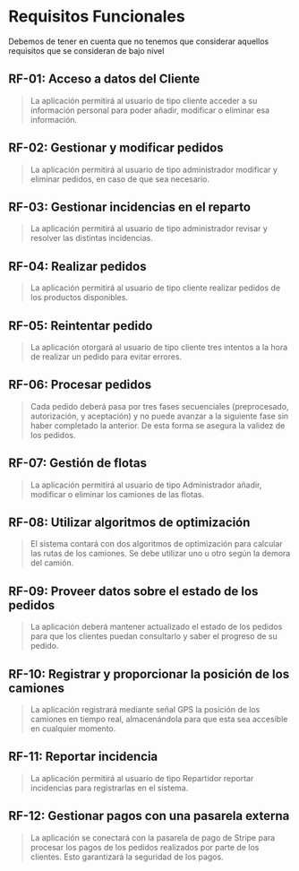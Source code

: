 # Requisitos Funcionales
Debemos de tener en cuenta que no tenemos que considerar aquellos requisitos que se consideran de bajo nivel

## **RF-01**: Acceso a datos del Cliente
> La aplicación permitirá al usuario de tipo cliente acceder a su información personal para poder añadir, modificar o eliminar esa información.

## **RF-02**: Gestionar y modificar pedidos
> La aplicación permitirá al usuario de tipo administrador modificar y eliminar pedidos, en caso de que sea necesario.

## **RF-03**: Gestionar incidencias en el reparto
> La aplicación permitirá al usuario de tipo administrador revisar y resolver las distintas incidencias.

## **RF-04**: Realizar pedidos
> La aplicación permitirá al usuario de tipo cliente realizar pedidos de los productos disponibles.     

## **RF-05**: Reintentar pedido
> La aplicación otorgará al usuario de tipo cliente tres intentos a la hora de realizar un pedido para evitar errores.

## **RF-06**: Procesar pedidos 
> Cada pedido deberá pasa por tres fases secuenciales (preprocesado, autorización, y aceptación) y no puede avanzar a la siguiente fase sin haber completado la anterior. De esta forma se asegura la validez de los pedidos.

## **RF-07**: Gestión de flotas
> La aplicación permitirá al usuario de tipo Administrador añadir, modificar o eliminar los camiones de las flotas.

## **RF-08**: Utilizar algoritmos de optimización
> El sistema contará con dos algoritmos de optimización para calcular las rutas de los camiones. Se debe utilizar uno u otro según la demora del camión.

## **RF-09**: Proveer datos sobre el estado de los pedidos
> La aplicación deberá mantener actualizado el estado de los pedidos para que los clientes puedan consultarlo y saber el progreso de su pedido.

## **RF-10**: Registrar y proporcionar la posición de los camiones
> La aplicación registrará mediante señal GPS la posición de los camiones en tiempo real, almacenándola para que esta sea accesible en cualquier momento.

## **RF-11**: Reportar incidencia
> La aplicación permitirá al usuario de tipo Repartidor reportar incidencias para registrarlas en el sistema.

## **RF-12**: Gestionar pagos con una pasarela externa
> La aplicación se conectará con la pasarela de pago de Stripe para procesar los pagos de los pedidos realizados por parte de los clientes. Esto garantizará la seguridad de los pagos.
